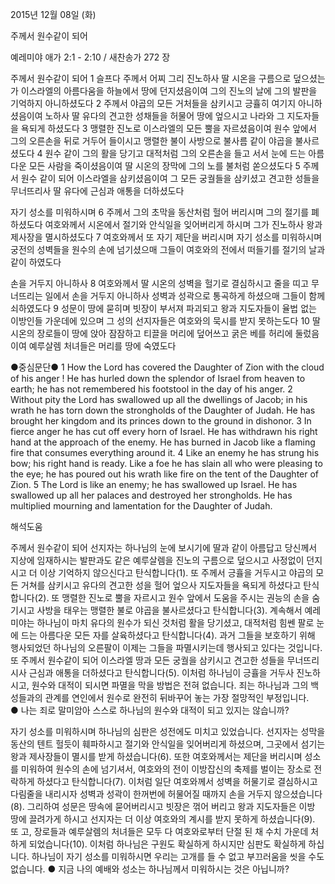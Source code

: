 2015년 12월 08일 (화)

주께서 원수같이 되어



예레미야 애가 2:1 - 2:10 / 새찬송가 272 장


주께서 원수같이 되어
1 슬프다 주께서 어찌 그리 진노하사 딸 시온을 구름으로 덮으셨는가 이스라엘의 아름다움을 하늘에서 땅에 던지셨음이여 그의 진노의 날에 그의 발판을 기억하지 아니하셨도다 2 주께서 야곱의 모든 거처들을 삼키시고 긍휼히 여기지 아니하셨음이여 노하사 딸 유다의 견고한 성채들을 허물어 땅에 엎으시고 나라와 그 지도자들을 욕되게 하셨도다 3 맹렬한 진노로 이스라엘의 모든 뿔을 자르셨음이여 원수 앞에서 그의 오른손을 뒤로 거두어 들이시고 맹렬한 불이 사방으로 불사름 같이 야곱을 불사르셨도다 4 원수 같이 그의 활을 당기고 대적처럼 그의 오른손을 들고 서서 눈에 드는 아름다운 모든 사람을 죽이셨음이여 딸 시온의 장막에 그의 노를 불처럼 쏟으셨도다 5 주께서 원수 같이 되어 이스라엘을 삼키셨음이여 그 모든 궁궐들을 삼키셨고 견고한 성들을 무너뜨리사 딸 유다에 근심과 애통을 더하셨도다

자기 성소를 미워하시며 
6 주께서 그의 초막을 동산처럼 헐어 버리시며 그의 절기를 폐하셨도다 여호와께서 시온에서 절기와 안식일을 잊어버리게 하시며 그가 진노하사 왕과 제사장을 멸시하셨도다 7 여호와께서 또 자기 제단을 버리시며 자기 성소를 미워하시며 궁전의 성벽들을 원수의 손에 넘기셨으매 그들이 여호와의 전에서 떠들기를 절기의 날과 같이 하였도다

손을 거두지 아니하사 
8 여호와께서 딸 시온의 성벽을 헐기로 결심하시고 줄을 띠고 무너뜨리는 일에서 손을 거두지 아니하사 성벽과 성곽으로 통곡하게 하셨으매 그들이 함께 쇠하였도다 9 성문이 땅에 묻히며 빗장이 부서져 파괴되고 왕과 지도자들이 율법 없는 이방인들 가운데에 있으며 그 성의 선지자들은 여호와의 묵시를 받지 못하는도다 10 딸 시온의 장로들이 땅에 앉아 잠잠하고 티끌을 머리에 덮어쓰고 굵은 베를 허리에 둘렀음이여 예루살렘 처녀들은 머리를 땅에 숙였도다

●중심문단● 1 How the Lord has covered the Daughter of Zion with the cloud of his anger ! He has hurled down the splendor of Israel from heaven to earth; he has not remembered his footstool in the day of his anger. 2 Without pity the Lord has swallowed up all the dwellings of Jacob; in his wrath he has torn down the strongholds of the Daughter of Judah. He has brought her kingdom and its princes down to the ground in dishonor. 3 In fierce anger he has cut off every horn of Israel. He has withdrawn his right hand at the approach of the enemy. He has burned in Jacob like a flaming fire that consumes everything around it. 4 Like an enemy he has strung his bow; his right hand is ready. Like a foe he has slain all who were pleasing to the eye; he has poured out his wrath like fire on the tent of the Daughter of Zion. 5 The Lord is like an enemy; he has swallowed up Israel. He has swallowed up all her palaces and destroyed her strongholds. He has multiplied mourning and lamentation for the Daughter of Judah.

해석도움





주께서 원수같이 되어
선지자는 하나님의 눈에 보시기에 딸과 같이 아름답고 당신께서 지상에 임재하시는 발판과도 같은 예루살렘을 진노의 구름으로 덮으시고  사정없이 던지시고 더 이상 기억하지 않으신다고 탄식합니다(1). 또 주께서 긍휼을 거두시고 야곱의 모든 거쳐를 삼키시고 유다의 견고한 성을 헐어 엎으사 지도자들을 욕되게 하셨다고 탄식합니다(2). 또 맹렬한 진노로 뿔을 자르시고 원수 앞에서 도움을 주시는 권능의 손을 숨기시고 사방을 태우는 맹렬한 불로 야곱을 불사르셨다고 탄식합니다(3). 계속해서 예레미야는 하나님이 마치 유다의 원수가 되신 것처럼 활을 당기셨고, 대적처럼 힘쎈 팔로 눈에 드는 아름다운 모든 자를 살육하셨다고 탄식합니다(4). 과거 그들을 보호하기 위해 행사되었던 하나님의 오른팔이 이제는 그들을 파멸시키는데 행사되고 있다는 것입니다. 또 주께서 원수같이 되어 이스라엘 땅과 모든 궁궐을 삼키시고 견고한 성들을 무너뜨리시사 근심과 애통을 더하셨다고 탄식합니다(5). 이처럼 하나님이 긍휼을 거두사 진노하시고, 원수와 대적이 되시면 파멸을 막을 방법은 전혀 없습니다. 죄는 하나님과 그의 백성들과의 관계를 연인에서 원수로 완전히 뒤바꾸어 놓는 가장 절망적인 부정입니다.  
● 나는 죄로 말미암아 스스로 하나님의 원수와 대적이 되고 있지는 않습니까? 

자기 성소를 미워하시며
하나님의 심판은 성전에도 미치고 있었습니다. 선지자는 성막을 동산의 텐트 헐듯이 훼파하시고 절기와 안식일을 잊어버리게 하셨으며, 그곳에서 섬기는 왕과 제사장들이 멸시를 받게 하셨습니다(6). 또한 여호와께서는 제단을 버리시며 성소를 미워하여 원수의 손에 넘기셔서, 여호와의 전이 이방잡신의 축제를 벌이는 장소로 전락하게 하셨다고 탄식합니다(7). 이처럼 일단 여호와께서 성벽을 허물기로 결심하시고 다림줄을 내리시자 성벽과 성곽이 한꺼번에 허물어질 때까지 손을 거두지 않으셨습니다(8). 그리하여 성문은 땅속에 묻어버리시고 빗장은 꺾어 버리고 왕과 지도자들은 이방 땅에 끌려가게 하시고 선지자는 더 이상 여호와의 계시를 받지 못하게 하셨습니다(9). 또 고, 장로들과 예루살렘의 처녀들은 모두 다 여호와로부터 단절 된 채 수치 가운데 처하게 되었습니다(10). 이처럼 하나님은 구원도 확실하게 하시지만 심판도 확실하게 하십니다. 하나님이 자기 성소를 미워하시면 우리는 고개를 들 수 없고 부끄러움을 씻을 수도 없습니다. 
● 지금 나의 예배와 성소는 하나님께서 미워하시는 것은 아닙니까?